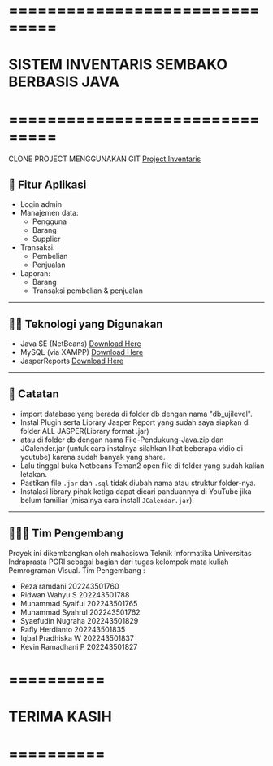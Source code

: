 # **===============================**
# **SISTEM INVENTARIS SEMBAKO BERBASIS JAVA**
# **===============================**

CLONE PROJECT MENGGUNAKAN GIT
[Project Inventaris](https://github.com/rezrmdni/Sistem-inventaris-berbasis-Java.git)

## 🚀 Fitur Aplikasi
- Login admin
- Manajemen data:
  - Pengguna
  - Barang
  - Supplier
- Transaksi:
  - Pembelian
  - Penjualan
- Laporan:
  - Barang
  - Transaksi pembelian & penjualan

---

## 👨‍💻 Teknologi yang Digunakan

- Java SE (NetBeans) [Download Here](https://netbeans.apache.org/front/main/download/)
- MySQL (via XAMPP) [Download Here](https://www.apachefriends.org/download.html)
- JasperReports [Download Here](https://community.jaspersoft.com/download-jaspersoft/download-jaspersoft/)

---

## 📌 Catatan

- import database yang berada di folder db dengan nama "db_ujilevel".
- Instal Plugin serta Library Jasper Report yang sudah saya siapkan di folder ALL JASPER(Library format .jar)
- atau di folder db dengan nama File-Pendukung-Java.zip dan JCalender.jar (untuk cara instalnya silahkan lihat beberapa vidio di youtube) karena sudah banyak yang share.
- Lalu tinggal buka Netbeans Teman2 open file di folder yang sudah kalian letakan.
- Pastikan file `.jar` dan `.sql` tidak diubah nama atau struktur folder-nya.
- Instalasi library pihak ketiga dapat dicari panduannya di YouTube jika belum familiar (misalnya cara install `JCalendar.jar`).

---

## 🧑‍🤝‍🧑 Tim Pengembang

Proyek ini dikembangkan oleh mahasiswa Teknik Informatika Universitas Indraprasta PGRI sebagai bagian dari tugas kelompok mata kuliah Pemrograman Visual.
Tim Pengembang :
  - Reza ramdani 202243501760
  - Ridwan Wahyu S 202243501788
  - Muhammad Syaiful 202243501765
  - Muhammad Syahrul 202243501762
  - Syaefudin Nugraha 202243501829
  - Rafly Herdianto 202243501835
  - Iqbal Pradhiska W 202243501837
  - Kevin Ramadhani P 202243501827

# **==========**
# **TERIMA KASIH**
# **==========**
